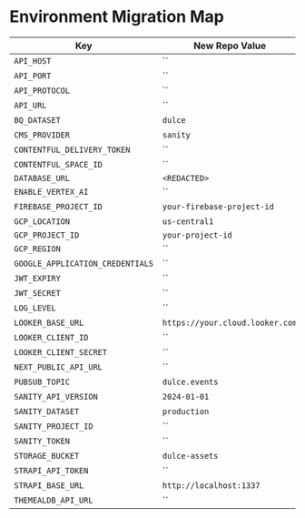 # Environment Migration Map

| Key                              | New Repo Value                  | Saigon-Signals Value                      |
| -------------------------------- | ------------------------------- | ----------------------------------------- |
| `API_HOST`                       | ``                              | `localhost`                               |
| `API_PORT`                       | ``                              | `3000`                                    |
| `API_PROTOCOL`                   | ``                              | `http`                                    |
| `API_URL`                        | ``                              | `http://localhost:3000`                   |
| `BQ_DATASET`                     | `dulce`                         | ``                                        |
| `CMS_PROVIDER`                   | `sanity`                        | ``                                        |
| `CONTENTFUL_DELIVERY_TOKEN`      | ``                              | ``                                        |
| `CONTENTFUL_SPACE_ID`            | ``                              | ``                                        |
| `DATABASE_URL`                   | `<REDACTED>`                    | `<REDACTED>`                              |
| `ENABLE_VERTEX_AI`               | ``                              | `false`                                   |
| `FIREBASE_PROJECT_ID`            | `your-firebase-project-id`      | ``                                        |
| `GCP_LOCATION`                   | `us-central1`                   | ``                                        |
| `GCP_PROJECT_ID`                 | `your-project-id`               | `saigon-signals`                          |
| `GCP_REGION`                     | ``                              | `us-central1`                             |
| `GOOGLE_APPLICATION_CREDENTIALS` | ``                              | `./path/to/credentials.json`              |
| `JWT_EXPIRY`                     | ``                              | `1d`                                      |
| `JWT_SECRET`                     | ``                              | `change-this-to-a-secure-secret`          |
| `LOG_LEVEL`                      | ``                              | `info`                                    |
| `LOOKER_BASE_URL`                | `https://your.cloud.looker.com` | ``                                        |
| `LOOKER_CLIENT_ID`               | ``                              | ``                                        |
| `LOOKER_CLIENT_SECRET`           | ``                              | ``                                        |
| `NEXT_PUBLIC_API_URL`            | ``                              | `http://localhost:3000`                   |
| `PUBSUB_TOPIC`                   | `dulce.events`                  | ``                                        |
| `SANITY_API_VERSION`             | `2024-01-01`                    | ``                                        |
| `SANITY_DATASET`                 | `production`                    | ``                                        |
| `SANITY_PROJECT_ID`              | ``                              | ``                                        |
| `SANITY_TOKEN`                   | ``                              | ``                                        |
| `STORAGE_BUCKET`                 | `dulce-assets`                  | ``                                        |
| `STRAPI_API_TOKEN`               | ``                              | ``                                        |
| `STRAPI_BASE_URL`                | `http://localhost:1337`         | ``                                        |
| `THEMEALDB_API_URL`              | ``                              | `https://www.themealdb.com/api/json/v1/1` |
